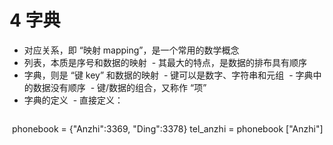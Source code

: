 # 4 字典
- 对应关系，即 “映射 mapping”，是一个常用的数学概念
- 列表，本质是序号和数据的映射
  - 其最大的特点，是数据的排布具有顺序
- 字典，则是 “键 key” 和数据的映射
  - 键可以是数字、字符串和元组
  - 字典中的数据没有顺序
  - 键/数据的组合，又称作 “项”
- 字典的定义
  - 直接定义：
  ```python
  phonebook = {"Anzhi":3369, "Ding":3378}
  tel_anzhi = phonebook ["Anzhi"]
  ```
